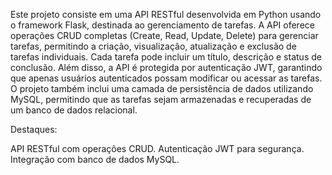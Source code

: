  Este projeto consiste em uma API RESTful desenvolvida em Python usando o framework Flask, destinada ao gerenciamento de tarefas. A API oferece operações CRUD completas (Create, Read, Update, Delete) para gerenciar tarefas, permitindo a criação, visualização, atualização e exclusão de tarefas individuais. Cada tarefa pode incluir um título, descrição e status de conclusão. Além disso, a API é protegida por autenticação JWT, garantindo que apenas usuários autenticados possam modificar ou acessar as tarefas. O projeto também inclui uma camada de persistência de dados utilizando MySQL, permitindo que as tarefas sejam armazenadas e recuperadas de um banco de dados relacional.

Destaques:

API RESTful com operações CRUD.
Autenticação JWT para segurança.
Integração com banco de dados MySQL.
